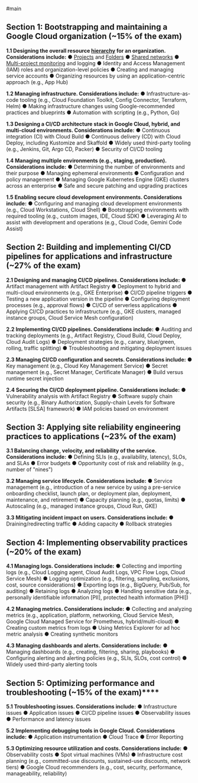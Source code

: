 #main
## Section 1: Bootstrapping and maintaining a Google Cloud organization (~15% of the exam)

  **1.1 Designing the overall resource [hierarchy](Content/Hierarchy+Organization/Hierarchy%20&%20Organization.md) for an organization. Considerations include:**
      ●  [Projects](Content/Hierarchy+Organization/Projects.md) and [Folders](Content/Hierarchy+Organization/Folders.md)
      ●  [Shared networks](Content/Hierarchy+Organization/Shared%20networks.md)
      ● [Multi-project monitoring](Content/Hierarchy+Organization/Multi-Project%20Monitoring.md) and logging
      ●  Identity and Access Management (IAM) roles and organization-level policies
      ●  Creating and managing service accounts
      ●  Organizing resources by using an application-centric approach (e.g., App Hub)

  **1.2 Managing infrastructure. Considerations include:**
      ●  Infrastructure-as-code tooling (e.g., Cloud Foundation Toolkit, Config Connector, Terraform, Helm)
      ●  Making infrastructure changes using Google-recommended practices and blueprints
      ●  Automation with scripting (e.g., Python, Go)

  **1.3 Designing a CI/CD architecture stack in Google Cloud, hybrid, and multi-cloud environments. Considerations include:**
      ●  Continuous integration (CI) with Cloud Build
      ●  Continuous delivery (CD) with Cloud Deploy, including Kustomize and Skaffold
      ●  Widely used third-party tooling (e.g., Jenkins, Git, Argo CD, Packer)
      ●  Security of CI/CD tooling

  **1.4 Managing multiple environments (e.g., staging, production). Considerations include:**
      ●  Determining the number of environments and their purpose
      ●  Managing ephemeral environments
      ●  Configuration and policy management
      ●  Managing Google Kubernetes Engine (GKE) clusters across an enterprise
      ●  Safe and secure patching and upgrading practices

  **1.5 Enabling secure cloud development environments. Considerations include:**
      ●  Configuring and managing cloud development environments (e.g., Cloud Workstations, Cloud Shell)
      ●  Bootstrapping environments with required tooling (e.g., custom images, IDE, Cloud SDK)
      ●  Leveraging AI to assist with development and operations (e.g., Cloud Code, Gemini Code Assist)

## Section 2: Building and implementing CI/CD pipelines for applications and infrastructure (~27% of the exam)

  **2.1 Designing and managing CI/CD pipelines. Considerations include:**
      ●  Artifact management with Artifact Registry
      ●  Deployment to hybrid and multi-cloud environments (e.g., GKE Enterprise)
      ●  CI/CD pipeline triggers
      ●  Testing a new application version in the pipeline
      ●  Configuring deployment processes (e.g., approval flows)
      ●  CI/CD of serverless applications
      ●  Applying CI/CD practices to infrastructure (e.g., GKE clusters, managed instance groups, Cloud Service Mesh configuration)

   **2.2 Implementing CI/CD pipelines. Considerations include:**
      ●  Auditing and tracking deployments (e.g., Artifact Registry, Cloud Build, Cloud Deploy, Cloud Audit Logs)
      ●  Deployment strategies (e.g., canary, blue/green, rolling, traffic splitting)
      ●  Troubleshooting and mitigating deployment issues

   **2.3 Managing CI/CD configuration and secrets. Considerations include:**
      ●  Key management (e.g., Cloud Key Management Service)
      ●  Secret management (e.g., Secret Manager, Certificate Manager)
      ●  Build versus runtime secret injection

   **2.4 Securing the CI/CD deployment pipeline. Considerations include:**
      ●  Vulnerability analysis with Artifact Registry
      ●  Software supply chain security (e.g., Binary Authorization, Supply-chain Levels for Software Artifacts [SLSA] framework)
      ●  IAM policies based on environment

## Section 3: Applying site reliability engineering practices to applications (~23% of the exam)

   **3.1 Balancing change, velocity, and reliability of the service. Considerations include:**
      ●  Defining SLIs (e.g., availability, latency), SLOs, and SLAs
      ●  Error budgets
      ●  Opportunity cost of risk and reliability (e.g., number of "nines")

   **3.2 Managing service lifecycle. Considerations include:**
      ●  Service management (e.g., introduction of a new service by using a pre-service onboarding checklist, launch plan, or deployment plan, deployment, maintenance, and retirement)
      ●  Capacity planning (e.g., quotas, limits)
      ●  Autoscaling (e.g., managed instance groups, Cloud Run, GKE)

   **3.3 Mitigating incident impact on users. Considerations include:**
      ●  Draining/redirecting traffic
      ●  Adding capacity
      ●  Rollback strategies

## Section 4: Implementing observability practices (~20% of the exam)

**4.1 Managing logs. Considerations include:**
      ●  Collecting and importing logs (e.g., Cloud Logging agent, Cloud Audit Logs, VPC Flow Logs, Cloud Service Mesh)
      ●  Logging optimization (e.g., filtering, sampling, exclusions, cost, source considerations)
      ●  Exporting logs (e.g., BigQuery, Pub/Sub, for auditing)
      ●  Retaining logs
      ●  Analyzing logs
      ●  Handling sensitive data (e.g., personally identifiable information [PII], protected health information [PHI])

   **4.2 Managing metrics. Considerations include:**
      ●  Collecting and analyzing metrics (e.g., application, platform, networking, Cloud Service Mesh, Google Cloud Managed Service for Prometheus, hybrid/multi-cloud)
      ●  Creating custom metrics from logs
      ●  Using Metrics Explorer for ad hoc metric analysis
      ●  Creating synthetic monitors

   **4.3 Managing dashboards and alerts. Considerations include:**
      ●  Managing dashboards (e.g., creating, filtering, sharing, playbooks)
      ●  Configuring alerting and alerting policies (e.g., SLIs, SLOs, cost control)
      ●  Widely used third-party alerting tools

## Section 5: Optimizing performance and troubleshooting (~15% of the exam)****

   **5.1 Troubleshooting issues. Considerations include:**
      ●  Infrastructure issues
      ●  Application issues
      ●  CI/CD pipeline issues
      ●  Observability issues
      ●  Performance and latency issues

   **5.2 Implementing debugging tools in Google Cloud. Considerations include:**
      ●  Application instrumentation
      ●  Cloud Trace
      ●  Error Reporting

   **5.3 Optimizing resource utilization and costs. Considerations include:**
      ●  Observability costs
      ●  Spot virtual machines (VMs)
      ●  Infrastructure cost planning (e.g., committed-use discounts, sustained-use discounts, network tiers)
      ●  Google Cloud recommenders (e.g., cost, security, performance, manageability, reliability)
